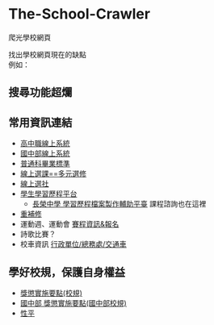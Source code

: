 # The-School-Crawler
爬光學校網頁

找出學校網頁現在的缺點  
例如：  
## 搜尋功能超爛

## 常用資訊連結
* [高中職線上系統](https://online.cjshs.tn.edu.tw/online/)
* [國中部線上系統](https://online.cjshs.tn.edu.tw/online_jnr/)
* [普通科畢業標準](https://www.cjshs.tn.edu.tw/p/405-1000-14018,c682.php?Lang=zh-tw)
* [線上選課==多元選修](https://online.cjshs.tn.edu.tw/winkh/)
* [線上選社](https://www.cjshs.tn.edu.tw/p/405-1000-4357,c766.php?Lang=zh-tw)
* [學生學習歷程平台](https://online.cjshs.tn.edu.tw/ePortfolio/)
    * [長榮中學 學習歷程檔案製作輔助平臺](https://sites.google.com/cjshs.tn.edu.tw/cjshs20211128/%E9%A6%96%E9%A0%81)
    課程諮詢也在這裡
* [重補修](https://online.cjshs.tn.edu.tw/winrh/student/stuframe.asp)
* 運動週、運動會 [賽程資訊&報名](https://www.smartevent.cc/c0001)  
* 詩歌比賽？
* 校車資訊 [行政單位/總務處/交通車](https://www.cjshs.tn.edu.tw/p/412-1000-807.php?Lang=zh-tw)


## 學好校規，保護自身權益
* [獎懲實施要點(校規)](https://www.cjshs.tn.edu.tw/p/404-1000-15142.php?Lang=zh-tw)
* [國中部 獎懲實施要點(國中部校規)](https://www.cjshs.tn.edu.tw/p/404-1000-15143.php?Lang=zh-tw)
* [性平](https://www.cjshs.tn.edu.tw/p/405-1000-21287,c790.php?Lang=zh-tw)

## 
